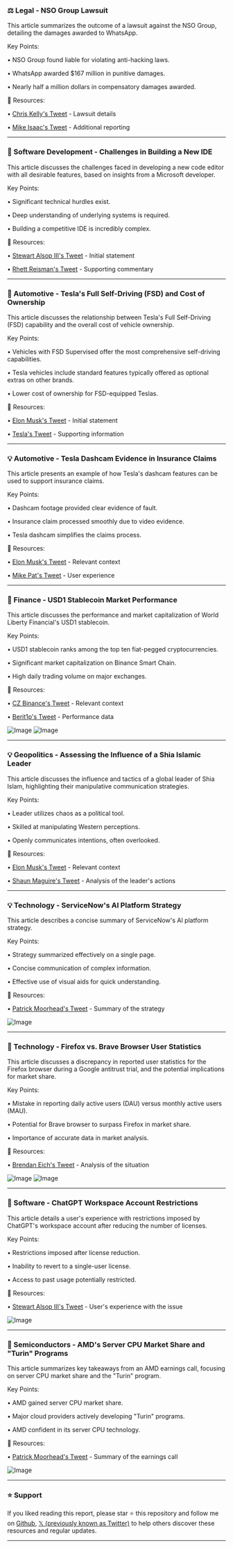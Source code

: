 ### ⚖️ Legal - NSO Group Lawsuit

This article summarizes the outcome of a lawsuit against the NSO Group, detailing the damages awarded to WhatsApp.

Key Points:

• NSO Group found liable for violating anti-hacking laws.

• WhatsApp awarded $167 million in punitive damages.

•  Nearly half a million dollars in compensatory damages awarded.


🔗 Resources:

• [Chris Kelly's Tweet](https://x.com/thatchriskelly) -  Lawsuit details

• [Mike Isaac's Tweet](https://x.com/MikeIsaac/status/1919857756447899925) -  Additional reporting


---

### 🤖 Software Development - Challenges in Building a New IDE

This article discusses the challenges faced in developing a new code editor with all desirable features, based on insights from a Microsoft developer.

Key Points:

• Significant technical hurdles exist.

•  Deep understanding of underlying systems is required.

•  Building a competitive IDE is incredibly complex.


🔗 Resources:

• [Stewart Alsop III's Tweet](https://x.com/StewartalsopIII) -  Initial statement

• [Rhett Reisman's Tweet](https://x.com/RhettReisman/status/1919968466959794655) - Supporting commentary


---

### 🚀 Automotive - Tesla's Full Self-Driving (FSD) and Cost of Ownership

This article discusses the relationship between Tesla's Full Self-Driving (FSD) capability and the overall cost of vehicle ownership.

Key Points:

•  Vehicles with FSD Supervised offer the most comprehensive self-driving capabilities.

•  Tesla vehicles include standard features typically offered as optional extras on other brands.

• Lower cost of ownership for FSD-equipped Teslas.


🔗 Resources:

• [Elon Musk's Tweet](https://x.com/elonmusk) -  Initial statement

• [Tesla's Tweet](https://x.com/Tesla/status/1919714392041505232) -  Supporting information


---

### 💡 Automotive - Tesla Dashcam Evidence in Insurance Claims

This article presents an example of how Tesla's dashcam features can be used to support insurance claims.

Key Points:

• Dashcam footage provided clear evidence of fault.

•  Insurance claim processed smoothly due to video evidence.

•  Tesla dashcam simplifies the claims process.


🔗 Resources:

• [Elon Musk's Tweet](https://x.com/elonmusk) -  Relevant context

• [Mike Pat's Tweet](https://x.com/mikepat711/status/1919743149301240225) - User experience


---

### 🤖 Finance - USD1 Stablecoin Market Performance

This article discusses the performance and market capitalization of World Liberty Financial's USD1 stablecoin.

Key Points:

• USD1 stablecoin ranks among the top ten fiat-pegged cryptocurrencies.

•  Significant market capitalization on Binance Smart Chain.

• High daily trading volume on major exchanges.


🔗 Resources:

• [CZ Binance's Tweet](https://x.com/cz_binance) - Relevant context

• [Berit1p's Tweet](https://x.com/Berit1p/status/1920067393402880286) - Performance data

![Image](https://pbs.twimg.com/media/GqVzGxdXUAA3yfj?format=jpg&name=small)
![Image](https://pbs.twimg.com/media/GqVzGxRWEAAILnj?format=jpg&name=small)


---

### 💡 Geopolitics - Assessing the Influence of a Shia Islamic Leader

This article discusses the influence and tactics of a global leader of Shia Islam, highlighting their manipulative communication strategies.

Key Points:

• Leader utilizes chaos as a political tool.

• Skilled at manipulating Western perceptions.

• Openly communicates intentions, often overlooked.


🔗 Resources:

• [Elon Musk's Tweet](https://x.com/elonmusk) -  Relevant context

• [Shaun Maguire's Tweet](https://x.com/shaunmmaguire/status/1920060610848464920) - Analysis of the leader's actions


---

### 💡 Technology - ServiceNow's AI Platform Strategy

This article describes a concise summary of ServiceNow's AI platform strategy.

Key Points:

•  Strategy summarized effectively on a single page.

•  Concise communication of complex information.

•  Effective use of visual aids for quick understanding.


🔗 Resources:

• [Patrick Moorhead's Tweet](https://x.com/PatrickMoorhead/status/1919922870354116812) -  Summary of the strategy

![Image](https://pbs.twimg.com/media/GqTvrHVaMAAFdAI?format=jpg&name=small)


---

### 🤖 Technology - Firefox vs. Brave Browser User Statistics

This article discusses a discrepancy in reported user statistics for the Firefox browser during a Google antitrust trial, and the potential implications for market share.

Key Points:

•  Mistake in reporting daily active users (DAU) versus monthly active users (MAU).

•  Potential for Brave browser to surpass Firefox in market share.

•  Importance of accurate data in market analysis.


🔗 Resources:

• [Brendan Eich's Tweet](https://x.com/BrendanEich/status/1919869426062770208) -  Analysis of the situation

![Image](https://pbs.twimg.com/media/GqS9BG6bAAEA46W?format=png&name=small)
![Image](https://pbs.twimg.com/media/GqS9ScZbAAAHuZY?format=png&name=small)


---

### 🤖 Software - ChatGPT Workspace Account Restrictions

This article details a user's experience with restrictions imposed by ChatGPT's workspace account after reducing the number of licenses.

Key Points:

•  Restrictions imposed after license reduction.

•  Inability to revert to a single-user license.

•  Access to past usage potentially restricted.


🔗 Resources:

• [Stewart Alsop III's Tweet](https://x.com/StewartalsopIII/status/1919869158042243335) - User's experience with the issue

![Image](https://pbs.twimg.com/media/GqS9-G0XsAA1ADt?format=png&name=large)


---

### 🤖 Semiconductors - AMD's Server CPU Market Share and "Turin" Programs

This article summarizes key takeaways from an AMD earnings call, focusing on server CPU market share and the "Turin" program.

Key Points:

•  AMD gained server CPU market share.

•  Major cloud providers actively developing "Turin" programs.

•  AMD confident in its server CPU technology.


🔗 Resources:

• [Patrick Moorhead's Tweet](https://x.com/PatrickMoorhead/status/1919868026515816814) -  Summary of the earnings call

![Image](https://pbs.twimg.com/media/GqS193Oa8AAEnuJ?format=jpg&name=small)


---

### ⭐️ Support

If you liked reading this report, please star ⭐️ this repository and follow me on [Github](https://github.com/Drix10), [𝕏 (previously known as Twitter)](https://x.com/DRIX_10_) to help others discover these resources and regular updates.

---